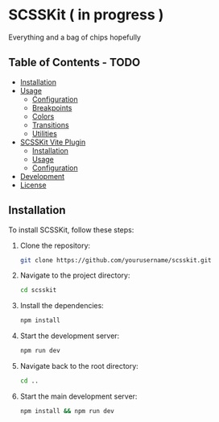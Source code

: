 # SCSSKit ( in progress )

Everything and a bag of chips hopefully

## Table of Contents - TODO
- [Installation](#installation)
- [Usage](#usage)
  - [Configuration](#configuration)
  - [Breakpoints](#breakpoints)
  - [Colors](#colors)
  - [Transitions](#transitions)
  - [Utilities](#utilities)
- [SCSSKit Vite Plugin](#scsskit-vite-plugin)
  - [Installation](#plugin-installation)
  - [Usage](#plugin-usage)
  - [Configuration](#plugin-configuration)
- [Development](#development)
- [License](#license)

## Installation

To install SCSSKit, follow these steps:

1. Clone the repository:
    ```sh
    git clone https://github.com/yourusername/scsskit.git
    ```

2. Navigate to the project directory:
    ```sh
    cd scsskit
    ```

3. Install the dependencies:
    ```sh
    npm install
    ```

4. Start the development server:
    ```sh
    npm run dev
    ```

5. Navigate back to the root directory:
    ```sh
    cd ..
    ```

6. Start the main development server:
    ```sh
    npm install && npm run dev
    ```